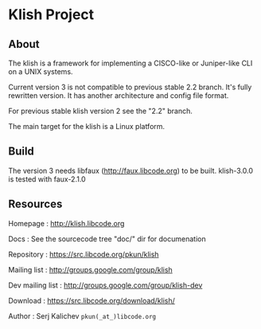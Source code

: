 # Klish Project

## About

The klish is a framework for implementing a CISCO-like or Juniper-like
CLI on a UNIX systems.

Current version 3 is not compatible to previous stable 2.2 branch. It's
fully rewritten version. It has another architecture and config file
format.

For previous stable klish version 2 see the "2.2" branch.

The main target for the klish is a Linux platform.


## Build

The version 3 needs libfaux (http://faux.libcode.org) to be built.
klish-3.0.0 is tested with faux-2.1.0


## Resources

Homepage : http://klish.libcode.org

Docs : See the sourcecode tree "doc/" dir for documenation

Repository : https://src.libcode.org/pkun/klish

Mailing list : http://groups.google.com/group/klish

Dev mailing list : http://groups.google.com/group/klish-dev

Download : https://src.libcode.org/download/klish/

Author : Serj Kalichev `pkun(_at_)libcode.org`
